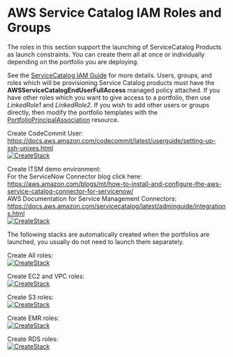 # AWS Service Catalog IAM Roles and Groups

The roles in this section support the launching of ServiceCatalog Products as launch constraints.
You can create them all at once or individually depending on the portfolio you are deploying.


See the
 [ServiceCatalog IAM Guide](https://docs.aws.amazon.com/servicecatalog/latest/adminguide/getstarted-iamenduser.html) for more details.
 Users, groups, and roles which will be provisioning Service Catalog products must have the
 **AWSServiceCatalogEndUserFullAccess** managed policy attached. If you have other roles which you want to give access to a
 portfolio, then use _LinkedRole1_ and _LinkedRole2_. If you wish to add other users or groups directly, then modify the portfolio templates with the
 [PortfolioPrincipalAssociation](https://docs.aws.amazon.com/AWSCloudFormation/latest/UserGuide/aws-resource-servicecatalog-portfolioprincipalassociation.html) resource.

 
Create CodeCommit User:  
https://docs.aws.amazon.com/codecommit/latest/userguide/setting-up-ssh-unixes.html  
[![CreateStack](https://s3.amazonaws.com/cloudformation-examples/cloudformation-launch-stack.png)](https://console.aws.amazon.com/cloudformation/home?region=us-east-1#/stacks/new?stackName=IAM-CodeCommitUser&templateURL=https://s3.amazonaws.com/aws-service-catalog-reference-architectures/iam/sc-codecommit-iamuser.yml)  

Create ITSM demo environment:  
For the ServiceNow Connector blog click here: https://aws.amazon.com/blogs/mt/how-to-install-and-configure-the-aws-service-catalog-connector-for-servicenow/   
AWS Documentation for Service Management Connectors: https://docs.aws.amazon.com/servicecatalog/latest/adminguide/integrations.html  
[![CreateStack](https://s3.amazonaws.com/cloudformation-examples/cloudformation-launch-stack.png)](https://console.aws.amazon.com/cloudformation/home?region=us-east-1#/stacks/new?stackName=SC-ITSM-ExampleSetup&templateURL=https://servicecatalogconnector.s3.amazonaws.com/SM_ConnectorForServiceNowv-AWS_Configurations_Commercialv3.8.5.json)  
 
 
The following stacks are automatically created when the portfolios are launched, you usually do not need to launch them separately.
 
Create All roles:  
[![CreateStack](https://s3.amazonaws.com/cloudformation-examples/cloudformation-launch-stack.png)](https://console.aws.amazon.com/cloudformation/home?region=us-east-1#/stacks/new?stackName=SC-RA-IAM-AllRoles&templateURL=https://s3.amazonaws.com/aws-service-catalog-reference-architectures/iam/sc-launchrole-createall.json)  

Create EC2 and VPC roles:  
[![CreateStack](https://s3.amazonaws.com/cloudformation-examples/cloudformation-launch-stack.png)](https://console.aws.amazon.com/cloudformation/home?region=us-east-1#/stacks/new?stackName=SC-RA-IAM-EC2VPCRoles&templateURL=https://s3.amazonaws.com/aws-service-catalog-reference-architectures/iam/sc-ec2vpc-launchrole.yml)  

Create S3 roles:  
[![CreateStack](https://s3.amazonaws.com/cloudformation-examples/cloudformation-launch-stack.png)](https://console.aws.amazon.com/cloudformation/home?region=us-east-1#/stacks/new?stackName=SC-RA-IAM-S3Roles&templateURL=https://s3.amazonaws.com/aws-service-catalog-reference-architectures/iam/sc-s3-launchrole.yml)  

Create EMR roles:  
[![CreateStack](https://s3.amazonaws.com/cloudformation-examples/cloudformation-launch-stack.png)](https://console.aws.amazon.com/cloudformation/home?region=us-east-1#/stacks/new?stackName=SC-RA-IAM-EMRRoles&templateURL=https://s3.amazonaws.com/aws-service-catalog-reference-architectures/iam/sc-emr-launchrole.yml)  

Create RDS roles:  
[![CreateStack](https://s3.amazonaws.com/cloudformation-examples/cloudformation-launch-stack.png)](https://console.aws.amazon.com/cloudformation/home?region=us-east-1#/stacks/new?stackName=SC-RA-IAM-RDSRoles&templateURL=https://s3.amazonaws.com/aws-service-catalog-reference-architectures/iam/sc-rds-launchrole.yml)  
